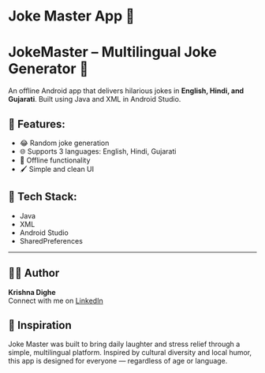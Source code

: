 
# Joke Master App 🤣

# JokeMaster – Multilingual Joke Generator 🤣

An offline Android app that delivers hilarious jokes in **English, Hindi, and Gujarati**. Built using Java and XML in Android Studio.

## 🎯 Features:
- 😂 Random joke generation
- 🌐 Supports 3 languages: English, Hindi, Gujarati
- 📱 Offline functionality
- 🖌️ Simple and clean UI

## 🚀 Tech Stack:
- Java
- XML
- Android Studio
- SharedPreferences

---

## 🙋‍♂️ Author
**Krishna Dighe**  
Connect with me on [LinkedIn](https://linkedin.com/in/krishna-dighe)


## 🧠 Inspiration

Joke Master was built to bring daily laughter and stress relief through a simple, multilingual platform. Inspired by cultural diversity and local humor, this app is designed for everyone — regardless of age or language.

